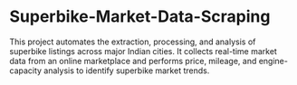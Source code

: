 # Superbike-Market-Data-Scraping
This project automates the extraction, processing, and analysis of superbike listings across major Indian cities. It collects real-time market data from an online marketplace and performs price, mileage, and engine-capacity analysis to identify superbike market trends.
